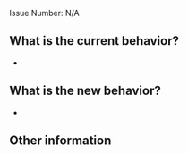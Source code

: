 Issue Number: N/A

## What is the current behavior?

<!-- Please describe the current behavior that you are modifying, or link to a relevant issue. -->

-

## What is the new behavior?

<!-- Please describe the behavior or changes that are being added by this PR. -->

-

## Other information

<!-- Any other information that is important to this PR or may help in the review process? -->
